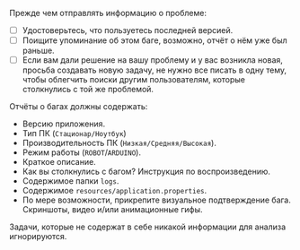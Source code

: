 Прежде чем отправлять информацию о проблеме:
- [ ] Удостоверьтесь, что пользуетесь последней версией.
- [ ] Поищите упоминание об этом баге, возможно, отчёт о нём уже был раньше.
- [ ] Если вам дали решение на вашу проблему и у вас возникла новая, просьба создавать новую задачу, не нужно все писать в одну тему, чтобы облегчить поиски другим пользователям, которые столкнулись с той же проблемой.

Отчёты о багах должны содержать:
- Версию приложения.
- Тип ПК (`Стационар/Ноутбук`)
- Производительность ПК (`Низкая/Средняя/Высокая`).
- Режим работы (`ROBOT`/`ARDUINO`).
- Краткое описание.
- Как вы столкнулись с багом? Инструкция по воспроизведению.
- Содержимое папки `logs`.
- Содержимое `resources/application.properties`.
- По мере возможности, прикрепите визуальное подтверждение бага. Скриншоты, видео и/или анимационные гифы.

Задачи, которые не содержат в себе никакой информации для анализа игнорируются.